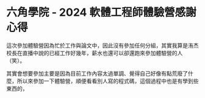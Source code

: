 # 六角學院 - 2024 軟體工程師體驗營感謝心得
這次參加體驗營因為忙於工作與論文中，因此沒有參加任何分組，其實我算是洧杰校長在直播中說的已經工作好幾年，薪水也還可以卻還跑來參加體驗營的人（笑）。

其實會想要參加主要是因為目前工作內容太過單調、覺得自己好像有點荒廢了什麼，所以來參加一下體驗營，順便看看別人寫的程式碼，這個過程中也是有學到些東西的，
